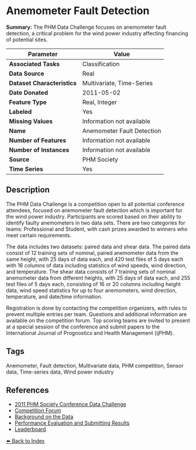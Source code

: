 # Anemometer Fault Detection

**Summary:** The PHM Data Challenge focuses on anemometer fault detection, a critical problem for the wind power industry affecting financing of potential sites.

| Parameter | Value |
| --- | --- |
| **Associated Tasks** | Classification |
| **Data Source** | Real |
| **Dataset Characteristics** | Multivariate, Time-Series |
| **Date Donated** | 2011-05-02 |
| **Feature Type** | Real, Integer |
| **Labeled** | Yes |
| **Missing Values** | Information not available |
| **Name** | Anemometer Fault Detection |
| **Number of Features** | Information not available |
| **Number of Instances** | Information not available |
| **Source** | PHM Society |
| **Time Series** | Yes |

## Description

The PHM Data Challenge is a competition open to all potential conference attendees, focused on anemometer fault detection which is important for the wind power industry. Participants are scored based on their ability to identify faulty anemometers in two data sets. There are two categories for teams: Professional and Student, with cash prizes awarded to winners who meet certain requirements.

The data includes two datasets: paired data and shear data. The paired data consist of 12 training sets of nominal, paired anemometer data from the same height, with 25 days of data each, and 420 test files of 5 days each with 16 columns of data including statistics of wind speeds, wind direction, and temperature. The shear data consists of 7 training sets of nominal anemometer data from different heights, with 25 days of data each, and 255 test files of 5 days each, consisting of 16 or 20 columns including height data, wind speed statistics for up to four anemometers, wind direction, temperature, and date/time information.

Registration is done by contacting the competition organizers, with rules to prevent multiple entries per team. Questions and additional information are available on the competition forum. Top scoring teams are invited to present at a special session of the conference and submit papers to the International Journal of Prognostics and Health Management (ijPHM).

## Tags

Anemometer, Fault detection, Multivariate data, PHM competition, Sensor data, Time-series data, Wind power industry

## References

- [2011 PHM Society Conference Data Challenge](https://phmsociety.org/phm_competition/2011-phm-society-conference-data-challenge/)
- [Competition Forum](http://www.phmsociety.org/forum/583)
- [Background on the Data](https://www.phmsociety.org/competition/phm/11/problem)
- [Performance Evaluation and Submitting Results](https://www.phmsociety.org/competition/phm/11/scoring)
- [Leaderboard](https://www.phmsociety.org/competition/phm/11/leaderboard)

[⬅️ Back to Index](../README.md)
